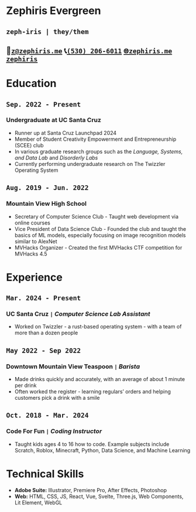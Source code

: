 # **Zephiris Evergreen**

## `zeph-iris | they/them`

## 📧[`z@zephiris.me`](mailto:z@zephiris.me)  📞[`(530) 206-6011`](tel:+15302066011)  [`🌐zephiris.me`](https://zephiris.me) [`zephiris`](https://linkedin.com/in/zephiris)

# Education

## `Sep. 2022 - Present`

### Undergraduate at UC Santa Cruz

* Runner up at Santa Cruz Launchpad 2024  
* Member of Student Creativity Empowerment and Entrepreneurship (SCEE) club  
* In various graduate research groups such as the *Language, Systems, and Data Lab* and *Disorderly Labs*  
* Currently performing undergraduate research on The Twizzler Operating System

## `Aug. 2019 - Jun. 2022`

### Mountain View High School

* Secretary of Computer Science Club \- Taught web development via online courses  
* Vice President of Data Science Club \- Founded the club and taught the basics of ML models, especially focusing on image recognition models similar to AlexNet  
* MVHacks Organizer \- Created the first MVHacks CTF competition for MVHacks 4.5

# Experience

## `Mar. 2024 - Present`

### UC Santa Cruz `|` *Computer Science Lab Assistant*

* Worked on Twizzler \- a rust-based operating system \- with a team of more than a dozen people

## `May 2022 - Sep 2022`

### Downtown Mountain View Teaspoon  `|` *Barista*

* Made drinks quickly and accurately, with an average of about 1 minute per drink  
* Often worked the register \- learning regulars’ orders and helping customers pick a drink with a smile

## `Oct. 2018 - Mar. 2024`

### Code For Fun `|` *Coding Instructor*

* Taught kids ages 4 to 16 how to code. Example subjects include Scratch, Roblox, Minecraft, Python, Data Science, and Machine Learning

# Technical Skills

* **Adobe Suite:** Illustrator, Premiere Pro, After Effects, Photoshop  
*  **Web:** HTML, CSS, JS, React, Vue, Svelte, Three.js, Web Components, Lit Element, WebGL